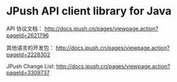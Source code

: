 JPush API client library for Java
==================================

API 协议文档：
http://docs.jpush.cn/pages/viewpage.action?pageId=2621796

其他语言的开发包：
http://docs.jpush.cn/pages/viewpage.action?pageId=2228302

JPush Change List:
http://docs.jpush.cn/pages/viewpage.action?pageId=3309737

